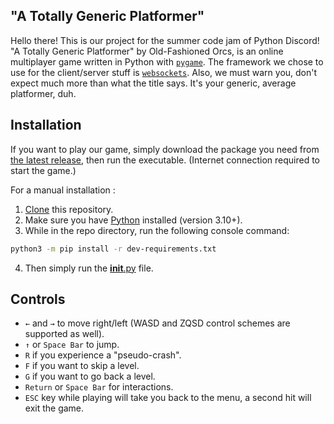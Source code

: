 ## "A Totally Generic Platformer"

Hello there! This is our project for the summer code jam of Python Discord!
"A Totally Generic Platformer" by Old-Fashioned Orcs, is an online multiplayer game written in Python with [`pygame`](https://github.com/pygame/pygame).
The framework we chose to use for the client/server stuff is [`websockets`](https://github.com/aaugustin/websockets).
Also, we must warn you, don't expect much more than what the title says. It's your generic, average platformer, duh.


## Installation

If you want to play our game, simply download the package you need from [the latest release](https://github.com/smileyface12349/old-fashioned-orcs/releases/latest), then run the executable. (Internet connection required to start the game.)


For a manual installation :

1. [Clone](https://docs.github.com/en/repositories/creating-and-managing-repositories/cloning-a-repository) this repository.
2. Make sure you have [Python](https://www.python.org/downloads/) installed (version 3.10+).
3. While in the repo directory, run the following console command:

```bash
python3 -m pip install -r dev-requirements.txt
```

4. Then simply run the [__init__.py](__init__.py) file.


## Controls

- `←` and `→` to move right/left (WASD and ZQSD control schemes are supported as well).
- `↑` or `Space Bar` to jump.
- `R` if you experience a "pseudo-crash".
- `F` if you want to skip a level.
- `G` if you want to go back a level.
- `Return` or `Space Bar` for interactions.
- `ESC` key while playing will take you back to the menu, a second hit will exit the game.
